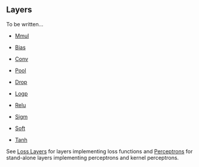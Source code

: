 ## Layers

To be written...

* [Mmul](https://github.com/denizyuret/Knet.jl/blob/master/src/mmul.jl)
* [Bias](https://github.com/denizyuret/Knet.jl/blob/master/src/bias.jl)

* [Conv](https://github.com/denizyuret/Knet.jl/blob/master/src/conv.jl)
* [Pool](https://github.com/denizyuret/Knet.jl/blob/master/src/pool.jl)

* [Drop](https://github.com/denizyuret/Knet.jl/blob/master/src/drop.jl)

* [Logp](https://github.com/denizyuret/Knet.jl/blob/master/src/logp.jl)
* [Relu](https://github.com/denizyuret/Knet.jl/blob/master/src/relu.jl)
* [Sigm](https://github.com/denizyuret/Knet.jl/blob/master/src/sigm.jl)
* [Soft](https://github.com/denizyuret/Knet.jl/blob/master/src/soft.jl)
* [Tanh](https://github.com/denizyuret/Knet.jl/blob/master/src/tanh.jl)

See [Loss Layers](loss.md) for layers implementing loss functions and
[Perceptrons](perceptron.md) for stand-alone layers implementing
perceptrons and kernel perceptrons.
